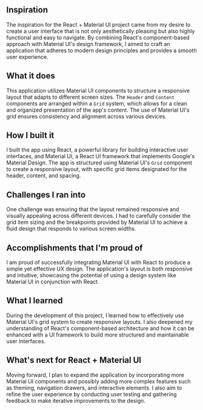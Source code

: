 ## Inspiration

The inspiration for the React + Material UI project came from my desire to create a user interface that is not only aesthetically pleasing but also highly functional and easy to navigate. By combining React's component-based approach with Material UI's design framework, I aimed to craft an application that adheres to modern design principles and provides a smooth user experience.

## What it does

This application utilizes Material UI components to structure a responsive layout that adapts to different screen sizes. The ```Header``` and ```Content``` components are arranged within a ```Grid``` system, which allows for a clean and organized presentation of the app's content. The use of Material UI's grid ensures consistency and alignment across various devices.

## How I built it

I built the app using React, a powerful library for building interactive user interfaces, and Material UI, a React UI framework that implements Google's Material Design. The app is structured using Material UI's ```Grid``` component to create a responsive layout, with specific grid items designated for the header, content, and spacing.

## Challenges I ran into

One challenge was ensuring that the layout remained responsive and visually appealing across different devices. I had to carefully consider the grid item sizing and the breakpoints provided by Material UI to achieve a fluid design that responds to various screen widths.

## Accomplishments that I'm proud of

I am proud of successfully integrating Material UI with React to produce a simple yet effective UX design. The application's layout is both responsive and intuitive, showcasing the potential of using a design system like Material UI in conjunction with React.

## What I learned

During the development of this project, I learned how to effectively use Material UI's grid system to create responsive layouts. I also deepened my understanding of React's component-based architecture and how it can be enhanced with a UI framework to build more structured and maintainable user interfaces.

## What's next for React + Material UI

Moving forward, I plan to expand the application by incorporating more Material UI components and possibly adding more complex features such as theming, navigation drawers, and interactive elements. I also aim to refine the user experience by conducting user testing and gathering feedback to make iterative improvements to the design.

